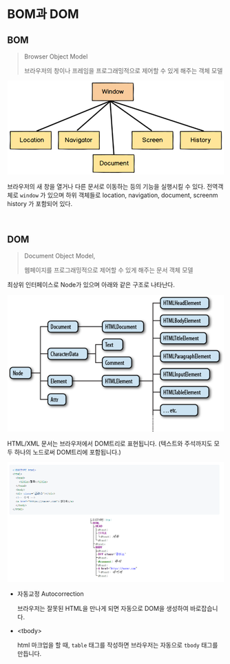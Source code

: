 # BOM과 DOM

## BOM

> Browser Object Model
>
> 브라우저의 창이나 프레임을 프로그래밍적으로 제어할 수 있게 해주는 객체 모델

![bom](../../images/frontend/bom.png)

브라우저의 새 창을 열거나 다른 문서로 이동하는 등의 기능을 실행시킬 수 있다. 전역객체로 `window` 가 있으며 하위 객체들로 location, navigation, document, screenm history 가 포함되어 있다.

<br>

## DOM

> Document Object Model, 
>
> 웹페이지를 프로그래밍적으로 제어할 수 있게 해주는 문서 객체 모델

최상위 인터페이스로 Node가 있으며 아래와 같은 구조로 나타난다.

![dom](../../images/frontend/dom.png)

HTML/XML 문서는 브라우저에서 DOM트리로 표현됩니다. (텍스트와 주석까지도 모두 하나의 노드로써 DOM트리에 포함됩니다.)

![dom예시](../../images/frontend/domexample.png)

- 자동교정 Autocorrection

  브라우저는 잘못된 HTML을 만나게 되면 자동으로 DOM을 생성하여 바로잡습니다.

- \<tbody>

  html 마크업을 할 때, `table` 태그를 작성하면 브라우저는 자동으로 `tbody` 태그를 만듭니다.